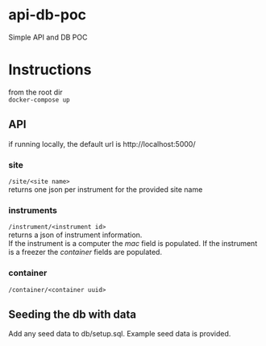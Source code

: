 # api-db-poc
Simple API and DB POC

# Instructions
from the root dir  
`docker-compose up`

## API
if running locally, the default url is
http://localhost:5000/
### site
`/site/<site name>`  
returns one json per instrument for the provided site name
### instruments
`/instrument/<instrument id>`  
returns a json of instrument information.   
If the instrument is a computer the _mac_ field is populated.
If the instrument is a freezer the _container_ fields are populated.  
### container
`/container/<container uuid>`

## Seeding the db with data
Add any seed data to db/setup.sql. Example seed data is provided.
